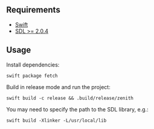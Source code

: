 Requirements
------------

- [Swift][1]
- [SDL >= 2.0.4][2]


Usage
-----

Install dependencies:

    swift package fetch

Build in release mode and run the project:

    swift build -c release && .build/release/zenith

You may need to specify the path to the SDL library, e.g.:

    swift build -Xlinker -L/usr/local/lib


[1]: https://swift.org
[2]: https://www.libsdl.org
